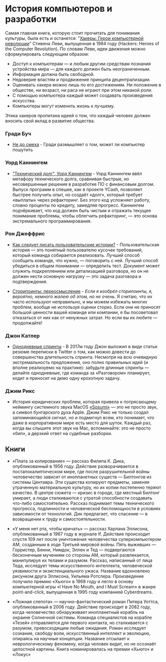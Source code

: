 # История компьютеров и разработки

Самая главная книга, которую стоит прочитать для понимания культуры, была есть и останется: "[Хакеры: Герои компьютерной революции](https://rus-linux.net/MyLDP/BOOKS/zip/hackers-heroes.pdf)" Стивена Леви, выпущенная в 1984 году (Hackers: Heroes of the Computer Revolution). По словам Леви, идеи движения можно сформулировать следующим образом:
* Доступ к компьютерам — и любым другим средствам познания устройства мира — для каждого должен быть неограниченным.
* Информация должна быть свободной.
* Недоверие властям и продвижение принципа децентрализации.
* Оценивать хакера можно лишь по его достижениям. Ни положение в обществе, ни возраст, ни раса не играют при этом никакой роли.
* С помощью компьютера каждый может создавать произведения искусства.
* Компьютеры могут изменить жизнь к лучшему.

Этика хакеров пропитана идеей о том, что каждый человек должен вносить свой вклад в развитие общества. 

### Гради Буч

* [Не до смеха](NoLaughingMatter.md) - Гради размышляет о том, может ли компьютер пошутить

### Уорд Каннингем

* ["Технический долг", Уорд Каннингем](Debt_Metaphor_explained_by_Ward_Cunningham.md) - Уорд Каннингем ввёл метафору технического долга, сравнивая быстрые, но несовершенные решения в разработке ПО с финансовым долгом. Выпуск программ в спешке, как в проекте YCash, позволяет быстрее получить опыт, но создаёт «долг», который требует «выплаты» через рефакторинг. Без этого код усложняет работу, словно проценты по кредиту, замедляя прогресс. Каннингем подчёркивает, что код должен быть чистым и отражать текущее понимание проблемы, чтобы облегчить рефакторинг, — это основа экстремального программирования.

### Рон Джеффрис

* [Как следует писать пользовательские истории?](How_should_user_stories_be_written.md) - Пользовательская история — это понятный пользователю кусочек требований, который команда собирается реализовать. Лучший способ сообщить команде, что нужно, — поговорить с ней. Лучший способ убедиться в общем понимании — определить тест. Документ может служить подкреплением или детализацией разговора, но он не должен нести основную нагрузку — это задача разговора и подтверждения.

* [Сторипоинты: переосмысление](Story_Points_Revisited.md) - _Если я изобрёл сторипоинты, я, вероятно, немного жалею об этом, но не очень_. Я считаю, что их часто используют неправильно, и мы можем избежать многих проблем, вообще не используя оценки сториз. Если они не приносят большой ценности вашей команде или компании, я бы посоветовал отказаться от них как от ненужных затрат. Но если вы их любите — продолжайте!

### Джон Катлер

* [Однодневные спринты](OneDaySprints.md) - В 2017м году Джон выложил в виде статьи резюме переписки в Twitter о том, как можно довести до совершенства длительность спринта. Несмотря на всю очевидную экстремальность предложения, оно полно правильных идей (и вполне реализуемо на практике): забудьте длинные спринты — делайте однодневные, где команда за «Разговором» планирует, кодит и приносит на демо одну крохотную задачу.

### Джим Рикс
* История юридических проблем, которая привела к потрясающему неймингу системного звука MacOS [«Sosumi»](Sosumi.md) — это не просто звук, а символ бунтарского духа Apple. Джим Рикс не только создал запоминающийся сигнал, но и подмигнул всем, кто понимает, что даже в корпоративном мире есть место для шуток. Каждый раз, когда вы слышите этот звук на Mac, вспоминайте: это не просто «бип», а дерзкий ответ на судебные разборки.

## Книги

* «Плата за копирование» — рассказ Филипа К. Дика, опубликованный в 1956 году. Действие разворачивается в постапокалиптическом мире, где после разрушительной войны человечество зависит от инопланетных существ — Билтонгов из системы Центавра. Эти существа копируют предметы, заменяя утраченную материальную культуру, но их копии постепенно теряют качество. В центре сюжета — кризис в городе, где местный Билтонг умирает, а люди сталкиваются с утратой способности создавать что-либо самостоятельно. Рассказ поднимает темы технического прогресса, подлинности и человеческой беспомощности в условиях зависимости от технологий. Дик предлагает, что спасение — в возвращении к труду и самостоятельности.
  
* «У меня нет рта, чтобы кричать» — рассказ Харлана Эллисона, опубликованный в 1967 году в журнале If. Действие происходит спустя 109 лет после уничтожения человечества суперкомпьютером AM, созданным в ходе Третьей мировой войны. Пять выживших — Горристер, Бенни, Нимдок, Эллен и Тед — подвергаются бесконечным мучениям со стороны AM, который развлекается, манипулируя их телами и разумом. Рассказ, написанный от лица Теда, исследует темы искусственного интеллекта, человеческой уязвимости и экзистенциального ужаса. Название вдохновлено рисунком друга Эллисона, Уильяма Ротслера. Произведение получило премию «Хьюго» в 1968 году и легло в основу компьютерной игры «I Have No Mouth, and I Must Scream» в жанре point-and-click, выпущенная в 1995 году компанией Cyberdreams.

* «Ложная слепота» — научно-фантастический роман Питера Уоттса, опубликованный в 2006 году. Действие происходит в 2082 году, когда человечество обнаруживает инопланетный корабль на окраине Солнечной системы. Команда специалистов на корабле «Тезей» отправляется для первого контакта, но сталкивается с разумом, превосходящим любые ожидания. Роман исследует сознание, свободу воли, искусственный интеллект и эволюцию, опираясь на научные концепции. Название отсылает к неврологическому феномену, когда человек видит, но не осознаёт целостной картины. Книга номинировалась на премии «Хьюго» и «Локус»
